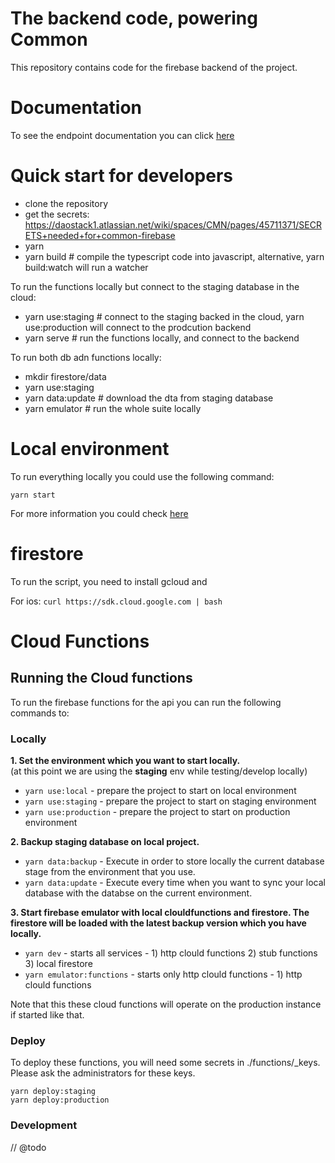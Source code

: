 # The backend code, powering Common

This repository contains code for the firebase backend of the project.

# Documentation

To see the endpoint documentation you can click [here](https://documenter.getpostman.com/view/5095300/TVemAUcq)


# Quick start for developers

- clone the repository
- get the secrets: https://daostack1.atlassian.net/wiki/spaces/CMN/pages/45711371/SECRETS+needed+for+common-firebase
- yarn
- yarn build # compile the typescript code into javascript, alternative, yarn build:watch will run a watcher

To run the functions locally but connect to the staging database in the cloud:

- yarn use:staging # connect to the staging backed in the cloud, yarn use:production will connect to the prodcution backend
- yarn serve # run the functions locally, and connect to the backend

To run both db adn functions locally:
- mkdir firestore/data
- yarn use:staging
- yarn data:update # download the dta from staging database
- yarn emulator # run the whole suite locally

# Local environment

To run everything locally you could use the following command:

`yarn start`

For more information you could check [here](https://github.com/daostack/common-firebase/blob/dev/doc/local.md)

# firestore

To run the script, you need to install gcloud and 

For ios:
```curl https://sdk.cloud.google.com | bash```

# Cloud Functions

## Running the Cloud functions

To run the firebase functions for the api you can run the following commands to:

### Locally

**1. Set the environment which you want to start locally.**\
  (at this point we are using the **staging** env while testing/develop locally)

- `yarn use:local`  - prepare the project to start on local environment
- `yarn use:staging`  - prepare the project to start on staging environment
- `yarn use:production`  - prepare the project to start on production environment

**2. Backup staging database on local project.**

-  `yarn data:backup`  - Execute in order to store locally the current database stage from the environment that you use.
-  `yarn data:update`  - Execute every time when you want to sync your local database with the databse on the current environment.

**3. Start firebase emulator with local clouldfunctions and firestore. The firestore will be loaded with the latest backup version which you have locally.**

-  `yarn dev` - starts all services - 1) http clould functions 2) stub functions 3) local firestore
-  `yarn emulator:functions` - starts only http clould functions - 1) http clould functions

Note that this these cloud functions will operate on the production instance if started like that.

### Deploy

To deploy these functions, you will need some secrets in ./functions/_keys.
Please ask the administrators for these keys.

```
yarn deploy:staging
yarn deploy:production
```

### Development

// @todo
    